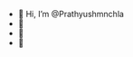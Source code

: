 - 👋 Hi, I’m @Prathyushmnchla
- 👀
- 🌱
- 💞️

<!---
Prathyushmnchla/Prathyushmnchla is a ✨ special ✨ repository because its `README.md` (this file) appears on your GitHub profile.
You can click the Preview link to take a look at your changes.
--->
